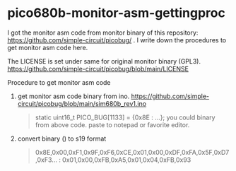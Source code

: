 # pico680b-monitor-asm-gettingproc

I got the monitor asm code from monitor binary of this repository: https://github.com/simple-circuit/picobug/ .
I write down the procedures to get monitor asm code here.

The LICENSE is set under same for original monitor binary (GPL3).
https://github.com/simple-circuit/picobug/blob/main/LICENSE

Procedure to get monitor asm code
1. get monitor asm code binary from ino.
   https://github.com/simple-circuit/picobug/blob/main/sim680b_rev1.ino
   > static uint16_t PICO_BUG[1133] = {0x8E
   > :
   > ...};
   you could binary from above code. paste to notepad or favorite editor.
2. convert binary () to s19 format
   
   > 0x8E,0x00,0xF1,0x9F,0xF6,0xCE,0x01,0x00,0xDF,0xFA,0x5F,0xD7,0xF3...
   > :
   > 0x01,0x00,0xFB,0xA5,0x01,0x04,0xFB,0x93
   
